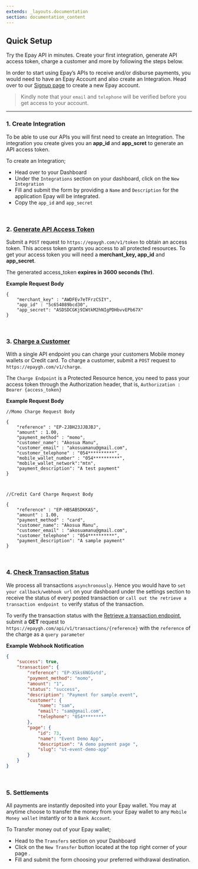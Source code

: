 ```yaml
---
extends: _layouts.documentation
section: documentation_content
---
```


## Quick Setup 
Try the Epay API in minutes. Create your first integration, generate API access token, charge a customer and more by following the steps below.

In order to start using Epay’s APIs to receive and/or disburse payments, you would need to have an Epay Account and 
also create an Integration. Head over to our [Signup page](https://epaygh.com/register) to create a new Epay account.

> Kindly note that your `email` and `telephone` will be verified before you get access to your account.

---

### 1. Create Integration
To be able to use our APIs you will first need to create an Integration. The integration you create gives you an **app_id** and **app_scret**
to generate an API access token. 

To create an Integration;
- Head over to your Dashboard
- Under the `Integrations` section on your dashboard, click on the `New Integration`
- Fill and submit the form by providing a `Name` and `Description` for the application Epay will be integrated.
- Copy the `app_id` and `app_secret`

<br>

### 2. [Generate API Access Token](/docs/api-reference/#authentication)
Submit a `POST` request to `https://epaygh.com/v1/token` to obtain an access token. This access token grants you access to all protected resources. To get your access token you will need a **merchant_key, app_id** and **app_secret**. 

The generated access_token **expires in 3600 seconds (1hr)**.

**Example Request Body**
```
{	
	"merchant_key" : "AWDFEv7eTFrzCSIY",
	"app_id" : "5c654089bcd30",
	"app_secret": "ASDSDCGKj9IWtkM2hNIgPDHbvvEPb67X"
}
```

<br>

### 3. [Charge a Customer](/docs/api-reference/#charge)
With a single API endpoint you can charge your customers Mobile money wallets or Credit card. To charge a customer, submit a `POST` request to `https://epaygh.com/v1/charge`. 

The `Charge Endpoint` is a Protected Resource hence, you need to pass your access token through the Authorization header, that is, `Authorization : Bearer {access_token}`

**Example Request Body**
```
//Momo Charge Request Body

{	
	"reference" : "EP-2JBH23JJBJBJ",
	"amount" : 1.00,
	"payment_method" : "momo",
	"customer_name": "Akosua Manu",
	"customer_email" : "akosuamanu@gmail.com",
	"customer_telephone" : "054**********",
	"mobile_wallet_number" : "054**********",
	"mobile_wallet_network":"mtn",
	"payment_description": "A test payment"
}



//Credit Card Charge Request Body

{	
	"reference" : "EP-HBSABSDKKAS",
	"amount" : 1.00,
	"payment_method" : "card",
	"customer_name": "Akosua Manu",
	"customer_email" : "akosuamanu@gmail.com",
	"customer_telephone" : "054**********",
	"payment_description": "A sample payment"
}
```

<br>

### 4. [Check Transaction Status](/docs/api-reference/#retrieve-a-transaction-/-check-transaction-status)
We process all transactions `asynchronously`. Hence you would have to `set your callback/webhook url` on your dashboard under the settings section to receive the status of every posted transaction or `call out the retrieve a transaction endpoint to` verify status of the transaction. 

To verify the transaction status with the [Retrieve a transaction endpoint](/docs/api-reference/#retrieve-a-transaction-/-check-transaction-status), submit a **GET** request to `https://epaygh.com/api/v1/transactions/{reference}` with the `reference` of the charge as a `query parameter`

**Example Webhook Notification**
```json
{
    "success": true,
    "transaction": {
        "reference": "EP-XSks6NGSvtd",
        "payment_method": "momo",
        "amount": "1",
        "status": "success",
        "description": "Payment for sample event",
        "customer": {
            "name": "sam",
            "email": "sam@gmail.com",
            "telephone": "054********"
        },
        "page": {
            "id": 73,
            "name": "Event Demo App",
            "description": "A demo payment page ",
            "slug": "st-event-demo-app"
        }
    }
}
```

<br>

### 5. Settlements
All payments are instantly deposited into your Epay wallet. You may at anytime choose to transfer the money from your Epay wallet to any `Mobile Money wallet` instantly or to a `Bank Account`.

To Transfer money out of your Epay wallet;
- Head to the `Transfers` section on your Dashboard
- Click on the `New Transfer` button located at the top right corner of your page .
- Fill and submit the form choosing your preferred withdrawal destination.



